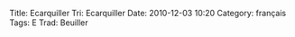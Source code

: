 Title: Ecarquiller
 Tri: Ecarquiller
 Date: 2010-12-03 10:20
 Category: français
 Tags: E
 Trad: Beuiller
 